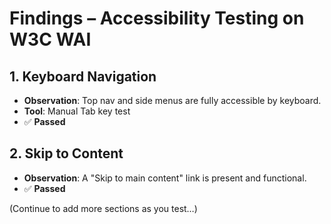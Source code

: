 # Findings – Accessibility Testing on W3C WAI

## 1. Keyboard Navigation
- **Observation**: Top nav and side menus are fully accessible by keyboard.
- **Tool**: Manual Tab key test
- ✅ **Passed**

## 2. Skip to Content
- **Observation**: A "Skip to main content" link is present and functional.
- ✅ **Passed**

(Continue to add more sections as you test…)

